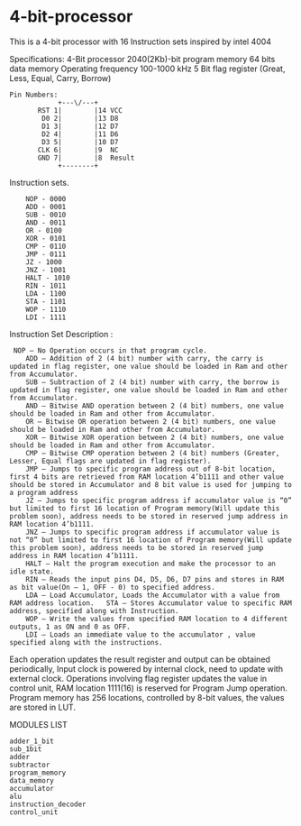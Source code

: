 # 4-bit-processor
This is a 4-bit processor with 16 Instruction sets inspired by intel 4004

Specifications:
	4-Bit processor
	2040(2Kb)-bit program memory
	64 bits data memory
	Operating frequency 100-1000 kHz
	5 Bit flag register (Great, Less, Equal, Carry, Borrow)
 ```
Pin Numbers: 	
             +---\/---+
        RST 1|        |14 VCC
         D0 2|        |13 D8
         D1 3|        |12 D7
         D2 4|        |11 D6
         D3 5|        |10 D7
        CLK 6|        |9  NC
        GND 7|        |8  Result
             +--------+
```
Instruction sets. 
```
 	NOP - 0000
	ADD - 0001
	SUB - 0010
	AND - 0011
	OR - 0100	
  	XOR - 0101
	CMP - 0110
	JMP - 0111
	JZ - 1000
	JNZ - 1001
	HALT - 1010
	RIN - 1011
	LDA - 1100
	STA - 1101
	WOP - 1110
	LDI - 1111
```

Instruction Set Description :
```	
 NOP – No Operation occurs in that program cycle.
	ADD – Addition of 2 (4 bit) number with carry, the carry is updated in flag register, one value should be loaded in Ram and other from Accumulator.
	SUB – Subtraction of 2 (4 bit) number with carry, the borrow is updated in flag register, one value should be loaded in Ram and other from Accumulator.
	AND – Bitwise AND operation between 2 (4 bit) numbers, one value should be loaded in Ram and other from Accumulator.
	OR – Bitwise OR operation between 2 (4 bit) numbers, one value should be loaded in Ram and other from Accumulator.
	XOR – Bitwise XOR operation between 2 (4 bit) numbers, one value should be loaded in Ram and other from Accumulator.
	CMP – Bitwise CMP operation between 2 (4 bit) numbers (Greater, Lesser, Equal flags are updated in flag register).
	JMP – Jumps to specific program address out of 8-bit location, first 4 bits are retrieved from RAM location 4’b1111 and other value should be stored in Accumulator and 8 bit value is used for jumping to a program address
	JZ – Jumps to specific program address if accumulator value is “0” but limited to first 16 location of Program memory(Will update this problem soon), address needs to be stored in reserved jump address in RAM location 4’b1111.
	JNZ – Jumps to specific program address if accumulator value is not “0” but limited to first 16 location of Program memory(Will update this problem soon), address needs to be stored in reserved jump address in RAM location 4’b1111. 
	HALT – Halt the program execution and make the processor to an idle state.
	RIN – Reads the input pins D4, D5, D6, D7 pins and stores in RAM as bit value(On – 1, OFF - 0) to specified address.
	LDA – Load Accumulator, Loads the Accumulator with a value from RAM address location.	STA – Stores Accumulator value to specific RAM address, specified along with Instruction.
	WOP – Write the values from specified RAM location to 4 different outputs, 1 as ON and 0 as OFF.
	LDI – Loads an immediate value to the accumulator , value specified along with the instructions.
```
			



Each operation updates the result register and output can be obtained periodically, Input clock is powered by internal clock, need to update with external clock. Operations involving flag register updates the value in control unit, RAM location 1111(16) is reserved for Program Jump operation.
Program memory has 256 locations, controlled by 8-bit values, the values are stored in LUT.

MODULES LIST
```
adder_1_bit
sub_1bit
adder
subtractor
program_memory
data_memory
accumulator
alu
instruction_decoder
control_unit

```
	

